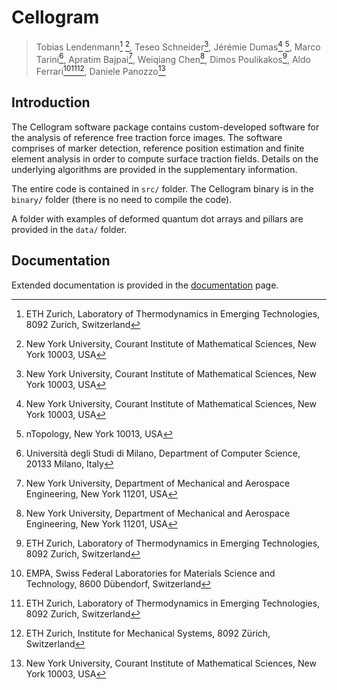 Cellogram
=========

> Tobias Lendenmann[^1] [^2], Teseo Schneider[^2], Jérémie Dumas[^2] [^3], Marco
Tarini[^4], Apratim Bajpai[^5], Weiqiang Chen[^5], Dimos Poulikakos[^1],
Aldo Ferrari[^7][^1][^6], Daniele Panozzo[^2]

[^1]: ETH Zurich, Laboratory of Thermodynamics in Emerging Technologies,
8092 Zurich, Switzerland

[^2]: New York University, Courant Institute of Mathematical Sciences, New
York 10003, USA

[^3]: nTopology, New York 10013, USA

[^4]: Università degli Studi di Milano, Department of Computer Science,
20133 Milano, Italy

[^5]: New York University, Department of Mechanical and Aerospace
Engineering, New York 11201, USA

[^6]: ETH Zurich, Institute for Mechanical Systems, 8092 Zürich, Switzerland

[^7]: EMPA, Swiss Federal Laboratories for Materials Science and Technology,
8600 Dübendorf, Switzerland

## Introduction

The Cellogram software package contains custom-developed software for
the analysis of reference free traction force images. The software
comprises of marker detection, reference position estimation and finite
element analysis in order to compute surface traction fields. Details on
the underlying algorithms are provided in the supplementary information.

The entire code is contained in `src/` folder. The Cellogram binary is
in the `binary/` folder (there is no need to compile the code).

A folder with examples of deformed quantum dot arrays and pillars are
provided in the `data/` folder.

## Documentation

Extended documentation is provided in the [documentation](documentation.md) page.
